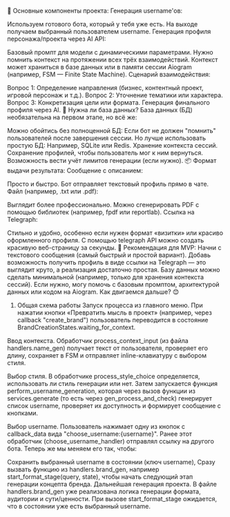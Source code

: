 🚧 Основные компоненты проекта:
Генерация username'ов:

Используем готового бота, который у тебя уже есть.
На выходе получаем выбранный пользователем username.
Генерация профиля персонажа/проекта через AI API:

Базовый промпт для модели с динамическими параметрами.
Нужно помнить контекст на протяжении всех трёх взаимодействий.
Контекст может храниться в базе данных или в памяти сессии Aiogram (например, FSM — Finite State Machine).
Сценарий взаимодействия:

Вопрос 1: Определение направления (бизнес, контентный проект, игровой персонаж и т.д.).
Вопрос 2: Уточнение тематики или характера.
Вопрос 3: Конкретизация цели или формата.
Генерация финального профиля через AI.
💾 Нужна ли база данных?
База данных (БД) необязательна на первом этапе, но всё же:

Можно обойтись без полноценной БД: Если бот не должен "помнить" пользователей после завершения сессии.
Но лучше использовать простую БД: Например, SQLite или Redis.
Хранение контекста сессий.
Сохранение профилей, чтобы пользователь мог к ним вернуться.
Возможность вести учёт лимитов генерации (если нужно).
📦 Формат выдачи результата:
Сообщение с описанием:

Просто и быстро. Бот отправляет текстовый профиль прямо в чате.
Файл (например, .txt или .pdf):

Выглядит более профессионально.
Можно сгенерировать PDF с помощью библиотек (например, fpdf или reportlab).
Ссылка на Telegraph:

Стильно и удобно, особенно если нужен формат «визитки» или красиво оформленного профиля.
С помощью telegraph API можно создать красивую веб-страницу за секунды.
🎯 Рекомендация для MVP:
Начни с текстового сообщения (самый быстрый и простой вариант).
Добавь возможность получить профиль в виде ссылки на Telegraph — это выглядит круто, а реализация достаточно простая.
Базу данных можно сделать минимальной (например, только для хранения контекста сессий).
Если нужно, могу помочь с базовым промптом, архитектурой данных или кодом на Aiogram. Как двигаемся дальше? 😊







1. Общая схема работы
Запуск процесса из главного меню.
При нажатии кнопки «Превратить мысль в проект» (например, через callback "create_brand") пользователь переводится в состояние BrandCreationStates.waiting_for_context.

Ввод контекста.
Обработчик process_context_input (из файла handlers.name_gen) получает текст от пользователя, проверяет его длину, сохраняет в FSM и отправляет inline-клавиатуру с выбором стиля.

Выбор стиля.
В обработчике process_style_choice определяется, использовать ли стиль генерации или нет. Затем запускается функция perform_username_generation, которая через вызов функции из services.generate (то есть через gen_process_and_check) генерирует список username, проверяет их доступность и формирует сообщение с кнопками.

Выбор username.
Пользователь нажимает одну из кнопок с callback_data вида "choose_username:{username}".
Ранее этот обработчик (choose_username_handler) отправлял ссылку на другого бота. Теперь же мы меняем его так, чтобы:

Сохранить выбранный username в состоянии (ключ username),
Сразу вызвать функцию из handlers.brand_gen, например start_format_stage(query, state), чтобы начать следующий этап генерации концепта бренда.
Дальнейшая генерация проекта.
В файле handlers.brand_gen уже реализована логика генерации формата, аудитории и сути/ценности. При вызове start_format_stage ожидается, что в состоянии уже есть выбранный username.